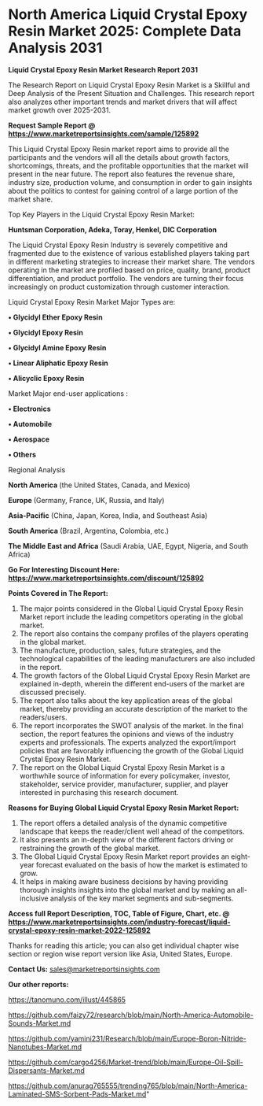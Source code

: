 # North America Liquid Crystal Epoxy Resin Market 2025: Complete Data Analysis 2031

<strong>Liquid Crystal Epoxy Resin Market Research Report 2031</strong>

The Research Report on Liquid Crystal Epoxy Resin Market is a Skillful and Deep Analysis of the Present Situation and Challenges. This research report also analyzes other important trends and market drivers that will affect market growth over 2025-2031.

<strong>Request Sample Report @ <a href=https://www.marketreportsinsights.com/sample/125892>https://www.marketreportsinsights.com/sample/125892</a></strong>

This Liquid Crystal Epoxy Resin market report aims to provide all the participants and the vendors will all the details about growth factors, shortcomings, threats, and the profitable opportunities that the market will present in the near future. The report also features the revenue share, industry size, production volume, and consumption in order to gain insights about the politics to contest for gaining control of a large portion of the market share.

Top Key Players in the Liquid Crystal Epoxy Resin Market:

<strong>Huntsman Corporation, Adeka, Toray, Henkel, DIC Corporation</strong>

The Liquid Crystal Epoxy Resin Industry is severely competitive and fragmented due to the existence of various established players taking part in different marketing strategies to increase their market share. The vendors operating in the market are profiled based on price, quality, brand, product differentiation, and product portfolio. The vendors are turning their focus increasingly on product customization through customer interaction.

Liquid Crystal Epoxy Resin Market Major Types are:

<strong>• Glycidyl Ether Epoxy Resin

• Glycidyl Epoxy Resin

• Glycidyl Amine Epoxy Resin

• Linear Aliphatic Epoxy Resin

• Alicyclic Epoxy Resin</strong>

Market Major end-user applications :

<strong>• Electronics

• Automobile

• Aerospace

• Others</strong>

Regional Analysis

</u><strong><b>North America</b></strong> (the United States, Canada, and Mexico)

<strong><b>Europe </b></strong>(Germany, France, UK, Russia, and Italy)

<strong><b>Asia-Pacific</b></strong> (China, Japan, Korea, India, and Southeast Asia)

<strong><b>South America</b></strong> (Brazil, Argentina, Colombia, etc.)

<strong><b>The Middle East and Africa</b></strong> (Saudi Arabia, UAE, Egypt, Nigeria, and South Africa)

<strong>Go For Interesting Discount Here: <a href=https://www.marketreportsinsights.com/discount/125892>https://www.marketreportsinsights.com/discount/125892</a></strong>

<strong>Points Covered in The Report:</strong>
<ol>
  <li>The major points considered in the Global Liquid Crystal Epoxy Resin Market report include the leading competitors operating in the global market.</li>
  <li>The report also contains the company profiles of the players operating in the global market.</li>
  <li>The manufacture, production, sales, future strategies, and the technological capabilities of the leading manufacturers are also included in the report.</li>
  <li>The growth factors of the Global Liquid Crystal Epoxy Resin Market are explained in-depth, wherein the different end-users of the market are discussed precisely.</li>
  <li>The report also talks about the key application areas of the global market, thereby providing an accurate description of the market to the readers/users.</li>
  <li>The report incorporates the SWOT analysis of the market. In the final section, the report features the opinions and views of the industry experts and professionals. The experts analyzed the export/import policies that are favorably influencing the growth of the Global Liquid Crystal Epoxy Resin Market.</li>
  <li>The report on the Global Liquid Crystal Epoxy Resin Market is a worthwhile source of information for every policymaker, investor, stakeholder, service provider, manufacturer, supplier, and player interested in purchasing this research document.</li>
</ol>
<strong>Reasons for Buying Global Liquid Crystal Epoxy Resin Market Report:</strong>

<ol>
  <li>The report offers a detailed analysis of the dynamic competitive landscape that keeps the reader/client well ahead of the competitors.</li>
  <li>It also presents an in-depth view of the different factors driving or restraining the growth of the global market.</li>
  <li>The Global Liquid Crystal Epoxy Resin Market report provides an eight-year forecast evaluated on the basis of how the market is estimated to grow.</li>
  <li>It helps in making aware business decisions by having providing thorough insights insights into the global market and by making an all-inclusive analysis of the key market segments and sub-segments.</li>
</ol>
<strong>Access full Report Description, TOC, Table of Figure, Chart, etc. @ <a href=https://www.marketreportsinsights.com/industry-forecast/liquid-crystal-epoxy-resin-market-2022-125892>https://www.marketreportsinsights.com/industry-forecast/liquid-crystal-epoxy-resin-market-2022-125892</a></strong>


Thanks for reading this article; you can also get individual chapter wise section or region wise report version like Asia, United States, Europe.

<strong>Contact Us:</strong>
sales@marketreportsinsights.com

<strong>Our other reports:</strong>

<a href=https://tanomuno.com/illust/445865>https://tanomuno.com/illust/445865</a>

<a href=https://github.com/faizy72/research/blob/main/North-America-Automobile-Sounds-Market.md>https://github.com/faizy72/research/blob/main/North-America-Automobile-Sounds-Market.md</a>

<a href=https://github.com/yamini231/Research/blob/main/Europe-Boron-Nitride-Nanotubes-Market.md>https://github.com/yamini231/Research/blob/main/Europe-Boron-Nitride-Nanotubes-Market.md</a>

<a href=https://github.com/cargo4256/Market-trend/blob/main/Europe-Oil-Spill-Dispersants-Market.md>https://github.com/cargo4256/Market-trend/blob/main/Europe-Oil-Spill-Dispersants-Market.md</a>

<a href=https://github.com/anurag765555/trending765/blob/main/North-America-Laminated-SMS-Sorbent-Pads-Market.md>https://github.com/anurag765555/trending765/blob/main/North-America-Laminated-SMS-Sorbent-Pads-Market.md</a>"
